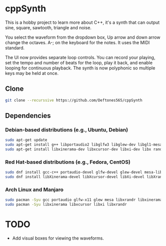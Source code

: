# cppSynth

This is a hobby project to learn more about C++, it's a synth that can output sine, square, sawtooth, triangle and noise.

You select the waveform from the dropdown box, Up arrow and down arrow change the octaves. A-; on the keyboard for the notes.
It uses the MIDI standard.

The UI now provides separate loop controls. You can record your playing, set the tempo and number of beats for the loop, play it back, and enable looping for continuous playback. The synth is now polyphonic so multiple keys may be held at once.

## Clone

```bash
git clone --recurssive https://github.com/Deftones565/cppSynth
```

## Dependencies

### Debian-based distributions (e.g., Ubuntu, Debian)

```bash
sudo apt-get update
sudo apt-get install g++ libportaudio2 libglfw3 libglew-dev libgl1-mesa-dev libxrandr2 libxinerama1 libxcursor1 libxi-dev libasound2-dev libpthread-stubs0-dev
sudo apt-get install libxinerama-dev libxcursor-dev libxi-dev libx randr-dev
```

### Red Hat-based distributions (e.g., Fedora, CentOS)

```bash
sudo dnf install gcc-c++ portaudio-devel glfw-devel glew-devel mesa-libGL-devel libXrandr-devel libXinerama-devel libXcursor-devel libXi-devel alsa-lib-devel
sudo dnf install libXinerama-devel libXcursor-devel libXi-devel libXrandr-devel
```

### Arch Linux and Manjaro

```bash
sudo pacman -Syu gcc portaudio glfw-x11 glew mesa libxrandr libxinerama libxcursor libxi alsa-lib
sudo pacman -Syu libxinerama libxcursor libxi libxrandr
```

# TODO

* Add visual boxes for viewing the waveforms.
